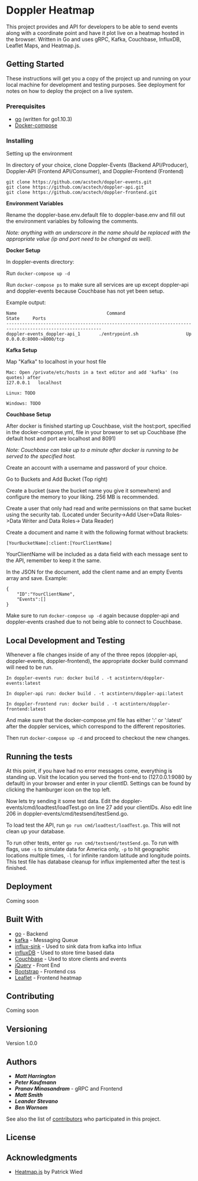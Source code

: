 # Doppler Heatmap
This project provides and API for developers to be able to send events along with a coordinate point and have it plot live on a heatmap hosted in the browser. Written in Go and uses gRPC, Kafka, Couchbase, InfluxDB, Leaflet Maps, and Heatmap.js.

## Getting Started

These instructions will get you a copy of the project up and running on your local machine for development and testing purposes. See deployment for notes on how to deploy the project on a live system.

### Prerequisites


* [go](https://golang.org/doc/install) (written for go1.10.3)
* [Docker-compose](https://docs.docker.com/compose/install/#install-compose)


### Installing

Setting up the environment

In directory of your choice, clone Doppler-Events (Backend API/Producer), Doppler-API (Frontend API/Consumer), and Doppler-Frontend (Frontend)


```
git clone https://github.com/acstech/doppler-events.git
git clone https://github.com/acstech/doppler-api.git
git clone https://github.com/acstech/doppler-frontend.git
```

**Environment Variables**

Rename the doppler-base.env.default file to doppler-base.env and fill out the environment variables by following the comments.

_Note: anything with an underscore in the name should be replaced with the appropriate value (ip and port need to be changed as well)._

**Docker Setup**

In doppler-events directory:

Run `docker-compose up -d`

Run `docker-compose ps` to make sure all services are up except doppler-api and doppler-events because Couchbase has not yet been setup.

Example output:

```
Name                                  Command                      State     Ports                         
----------------------------------------------------------------------------------------------------------
doppler-events_doppler-api_1       ./entrypoint.sh                  Up      0.0.0.0:8000->8000/tcp
```

**Kafka Setup**

Map "Kafka" to localhost in your host file

    Mac: Open /private/etc/hosts in a text editor and add 'kafka' (no quotes) after
    127.0.0.1	localhost

	Linux: TODO

    Windows: TODO

**Couchbase Setup**

After docker is finished starting up Couchbase, visit the host:port, specified in the docker-compose.yml, file in your browser to set up Couchbase (the default host and port are localhost and 8091)

_Note: Couchbase can take up to a minute after docker is running to be served to the specified host._

Create an account with a username and password of your choice.

Go to Buckets and Add Bucket (Top right)

Create a bucket (save the bucket name you give it somewhere) and configure the memory to your liking. 256 MB is recommended.

Create a user that only had read and write permissions on that same bucket using the security tab. (Located under Security->Add User->Data Roles->Data Writer and Data Roles-> Data Reader)

Create a document and name it with the following format without brackets:

    [YourBucketName]:client:[YourClientName]

YourClientName will be included as a data field with each message sent to the API, remember to keep it the same.  

In the JSON for the document, add the client name and an empty Events array and save. Example:

    {
    	"ID":"YourClientName",
        "Events":[]
    }

Make sure to run `docker-compose up -d` again because doppler-api and doppler-events crashed due to not being able to connect to Couchbase.

## Local Development and Testing

Whenever a file changes inside of any of the three repos (doppler-api, doppler-events, doppler-frontend), the appropriate docker build command will need to be run.
```
In doppler-events run: docker build . -t acstintern/doppler-events:latest

In doppler-api run: docker build . -t acstintern/doppler-api:latest

In doppler-frontend run: docker build . -t acstintern/doppler-frontend:latest
```
And make sure that the docker-compose.yml file has either ':' or ':latest' after the doppler services, which correspond to the different repositories.

Then run `docker-compose up -d` and proceed to checkout the new changes.

## Running the tests

At this point, if you have had no error messages come, everything is standing up. Visit the location you served the front-end to (127.0.0.1:9080 by default) in your browser and enter in your clientID. Settings can be found by clicking the hamburger icon on the top left.

Now lets try sending it some test data. Edit the doppler-events/cmd/loadtest/loadTest.go on line 27 add your clientIDs.
Also edit line 206 in doppler-events/cmd/testsend/testSend.go.

To load test the API, run `go run cmd/loadtest/loadTest.go`. This will not clean up your database.

To run other tests, enter `go run cmd/testsend/testSend.go`.
To run with flags, use `-s` to simulate data for America only, `-p` to hit geographic locations multiple times, `-l` for infinite random latitude and longitude points. This test file has database cleanup for influx implemented after the test is finished.

## Deployment

Coming soon

## Built With

* [go](https://golang.org/) - Backend
* [kafka](http://kafka.apache.org/) - Messaging Queue
* [influx-sink](https://lenses.stream/connectors/sink/influx.html) - Used to sink data from kafka into Influx
* [influxDB](https://www.influxdata.com/) - Used to store time based data
* [Couchbase](https://www.couchbase.com/) - Used to store clients and events
* [jQuery](https://jquery.com/) - Front End
* [Bootstrap](https://getbootstrap.com/) - Frontend css
* [Leaflet](https://leafletjs.com/index.html) - Frontend heatmap

## Contributing

Coming soon

## Versioning

Version 1.0.0

## Authors

* ***Matt Harrington***
* ***Peter Kaufmann***
* ***Pranav Minasandram*** - gRPC and Frontend
* ***Matt Smith***
* ***Leander Stevano***
* ***Ben Wornom***

See also the list of [contributors](https://github.com/your/project/contributors) who participated in this project.

## License

## Acknowledgments

* [Heatmap.js](https://www.patrick-wied.at/static/heatmapjs/) by Patrick Wied
